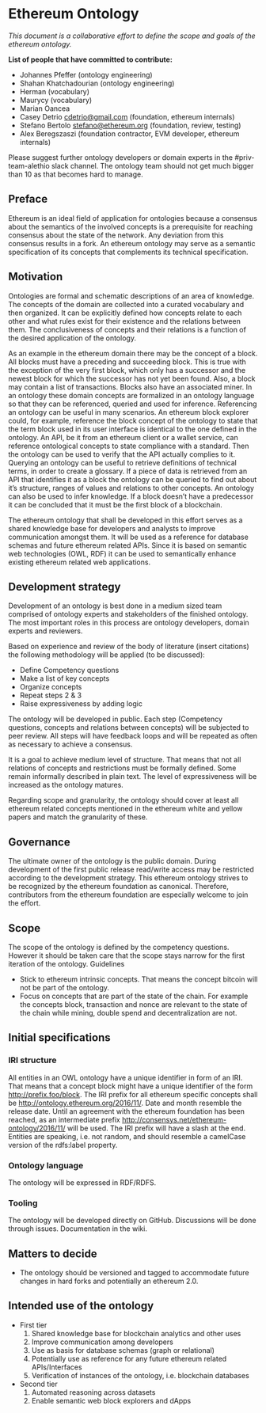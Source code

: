 # Ethereum Ontology
_This document is a collaborative effort to define the scope and goals of the ethereum ontology._

__List of people that have committed to contribute:__
* Johannes Pfeffer (ontology engineering)
* Shahan Khatchadourian (ontology engineering)
* Herman (vocabulary)
* Maurycy (vocabulary)
* Marian Oancea
* Casey Detrio cdetrio@gmail.com (foundation, ethereum internals)
* Stefano Bertolo <stefano@ethereum.org> (foundation, review, testing)
* Alex Beregszaszi (foundation contractor, EVM developer, ethereum internals)

Please suggest further ontology developers or domain experts in the #priv-team-alethio slack channel. The ontology team should not get much bigger than 10 as that becomes hard to manage.


## Preface
Ethereum is an ideal field of application for ontologies because a consensus about the semantics of the involved concepts is a prerequisite for reaching consensus about the state of the network. Any deviation from this consensus results in a fork. An ethereum ontology may serve as a semantic specification of its concepts that complements its technical specification.


## Motivation
Ontologies are formal and schematic descriptions of an area of knowledge. The concepts of the domain are collected into a curated vocabulary and then organized. It can be explicitly defined how concepts relate to each other and what rules exist for their existence and the relations between them. The conclusiveness of concepts and their relations is a function of the desired application of the ontology.

As an example in the ethereum domain there may be the concept of a block. All blocks must have a preceding and succeeding block. This is true with the exception of the very first block, which only has a successor and the newest block for which the successor has not yet been found. Also, a block may contain a list of transactions. Blocks also have an associated miner. In an ontology these domain concepts are formalized in an ontology language so that they can be referenced, queried and used for inference. Referencing an ontology can be useful in many scenarios. An ethereum block explorer could, for example, reference the block concept of the ontology to state that the term block used in its user interface is identical to the one defined in the ontology. An API, be it from an ethereum client or a wallet service, can reference ontological concepts to state compliance with a standard. Then the ontology can be used to verify that the API actually complies to it. Querying an ontology can be useful to retrieve definitions of technical terms, in order to create a glossary. If a piece of data is retrieved from an API that identifies it as a block the ontology can be queried to find out about it’s structure, ranges of values and relations to other concepts. An ontology can also be used to infer knowledge. If a block doesn’t have a predecessor it can be concluded that it must be the first block of a blockchain.

The ethereum ontology that shall be developed in this effort serves as a shared knowledge base for developers and analysts to improve communication amongst them. It will be used as a reference for database schemas and future ethereum related APIs. Since it is based on semantic web technologies (OWL, RDF) it can be used to semantically enhance existing ethereum related web applications.


## Development strategy
Development of an ontology is best done in a medium sized team comprised of ontology experts and stakeholders of the finished ontology. The most important roles in this process are ontology developers, domain experts and reviewers.

Based on experience and review of the body of literature (insert citations) the following methodology will be applied (to be discussed):

* Define Competency questions
* Make a list of key concepts
* Organize concepts
* Repeat steps 2 & 3
* Raise expressiveness by adding logic

The ontology will be developed in public. Each step (Competency questions, concepts and relations between concepts) will be subjected to peer review. All steps will have feedback loops and will be repeated as often as necessary to achieve a consensus.

It is a goal to achieve medium level of structure. That means that not all relations of concepts and restrictions must be formally defined. Some remain informally described in plain text. The level of expressiveness will be increased as the ontology matures.

Regarding scope and granularity, the ontology should cover at least all ethereum related concepts mentioned in the ethereum white and yellow papers and match the granularity of these.


## Governance
The ultimate owner of the ontology is the public domain. 
During development of the first public release read/write access may be restricted according to the development strategy.
This ethereum ontology strives to be recognized by the ethereum foundation as canonical. Therefore, contributors from the ethereum foundation are especially welcome to join the effort.


## Scope
The scope of the ontology is defined by the competency questions.
However it should be taken care that the scope stays narrow for the first iteration of the ontology.
Guidelines
* Stick to ethereum intrinsic concepts. That means the concept bitcoin will not be part of the ontology.
* Focus on concepts that are part of the state of the chain. For example the concepts block, transaction and nonce are relevant to the state of the chain while mining, double spend and decentralization are not.


## Initial specifications
### IRI structure
All entities in an OWL ontology have a unique identifier in form of an IRI. That means that a concept block might have a unique identifier of the form http://prefix.foo/block. 
The IRI prefix for all ethereum specific concepts shall be http://ontology.ethereum.org/2016/11/. Date and month resemble the release date. Until an agreement with the ethereum foundation has been reached, as an intermediate prefix http://consensys.net/ethereum-ontology/2016/11/ will be used.
The IRI prefix will have a slash at the end. Entities are speaking, i.e. not random, and should resemble a camelCase version of the rdfs:label property.

### Ontology language
The ontology will be expressed in RDF/RDFS.

### Tooling
The ontology will be developed directly on GitHub. Discussions will be done through issues. Documentation in the wiki.


## Matters to decide
* The ontology should be versioned and tagged to accommodate future changes in hard forks and potentially an ethereum 2.0. 


## Intended use of the ontology
* First tier
   1. Shared knowledge base for blockchain analytics and other uses
   2. Improve communication among developers
   3. Use as basis for database schemas (graph or relational)
   4. Potentially use as reference for any future ethereum related APIs/Interfaces
   5. Verification of instances of the ontology, i.e. blockchain databases
* Second tier
   1. Automated reasoning across datasets
   2. Enable semantic web block explorers and dApps
